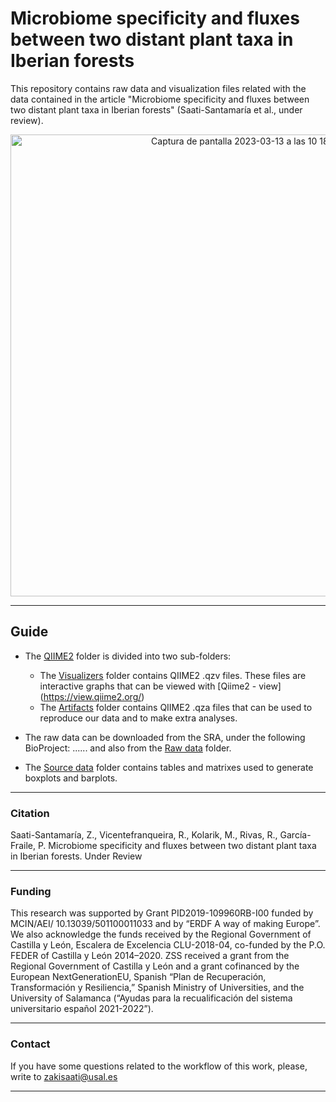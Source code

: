 # Microbiome specificity and fluxes between two distant plant taxa in Iberian forests

This repository contains raw data and visualization files related with the data contained in the article "Microbiome specificity and fluxes between two distant plant taxa in Iberian forests" (Saati-Santamaría et al., under review).


<p align="center">
  <img width="739" alt="Captura de pantalla 2023-03-13 a las 10 18 36" src="https://user-images.githubusercontent.com/50806485/224658565-fb643eac-5c52-431e-b9b9-3f6f51b669d3.png">


---
## Guide
- The [QIIME2](./QIIME2/) folder is divided into two sub-folders:
  - The [Visualizers](./QIIME2/Visualizers/) folder contains QIIME2 .qzv files. These files are interactive graphs that can be viewed with [Qiime2 - view] (https://view.qiime2.org/)
  - The [Artifacts](./QIIME2/Artifacts/) folder contains QIIME2 .qza files that can be used to reproduce our data and to make extra analyses.
  
- The raw data can be downloaded from the SRA, under the following BioProject: ...... and also from the [Raw data](./Raw_data/) folder.
- The [Source data](./Source_data/) folder contains tables and matrixes used to generate boxplots and barplots. 

---

### Citation

Saati-Santamaría, Z., Vicentefranqueira, R., Kolarik, M., Rivas, R., García-Fraile, P. Microbiome specificity and fluxes between two distant plant taxa in Iberian forests. Under Review

---

### Funding

This research was supported by Grant PID2019-109960RB-I00 funded by MCIN/AEI/ 10.13039/501100011033 and by “ERDF A way of making Europe”. We also acknowledge the funds received by the Regional Government of Castilla y León, Escalera de Excelencia CLU-2018-04, co-funded by the P.O. FEDER of Castilla y León 2014–2020. ZSS received a grant from the Regional Government of Castilla y León and a grant cofinanced by the European NextGenerationEU, Spanish “Plan de Recuperación, Transformación y Resiliencia,” Spanish Ministry of Universities, and the University of Salamanca (“Ayudas para la recualificación del sistema universitario español 2021-2022”).

---


### Contact

If you have some questions related to the workflow of this work, please, write to zakisaati@usal.es

----
